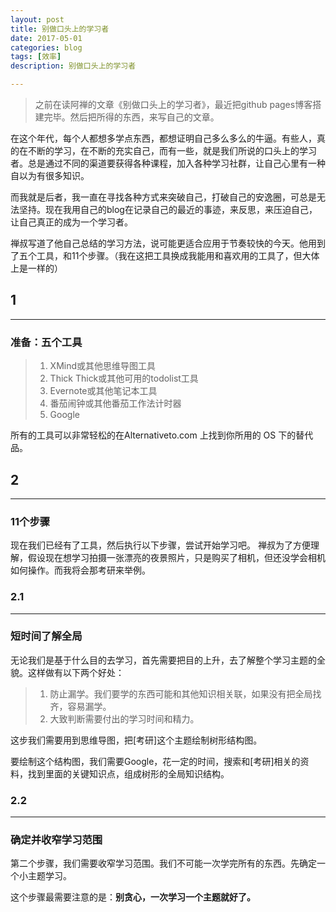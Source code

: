 ```yaml
---
layout: post
title: 别做口头上的学习者
date: 2017-05-01
categories: blog
tags: [效率]
description: 别做口头上的学习者

---
```


> 之前在读阿禅的文章《别做口头上的学习者》，最近把github pages博客搭建完毕。然后把所得的东西，来写自己的文章。

在这个年代，每个人都想多学点东西，都想证明自己多么多么的牛逼。有些人，真的在不断的学习，在不断的充实自己，而有一些，就是我们所说的口头上的学习者。总是通过不同的渠道要获得各种课程，加入各种学习社群，让自己心里有一种自以为有很多知识。  

而我就是后者，我一直在寻找各种方式来突破自己，打破自己的安逸圈，可总是无法坚持。现在我用自己的blog在记录自己的最近的事迹，来反思，来压迫自己，让自己真正的成为一个学习者。  

禅叔写道了他自己总结的学习方法，说可能更适合应用于节奏较快的今天。他用到了五个工具，和11个步骤。（我在这把工具换成我能用和喜欢用的工具了，但大体上是一样的）

## 1
* * *
### 准备：五个工具
> 1. XMind或其他思维导图工具  
> 2. Thick Thick或其他可用的todolist工具  
> 3. Evernote或其他笔记本工具  
> 4. 番茄闹钟或其他番茄工作法计时器  
> 5. Google  

所有的工具可以非常轻松的在Alternativeto.com 上找到你所用的 OS 下的替代品。

## 2
* * *
### 11个步骤
现在我们已经有了工具，然后执行以下步骤，尝试开始学习吧。
禅叔为了方便理解，假设现在想学习拍摄一张漂亮的夜景照片，只是购买了相机，但还没学会相机如何操作。而我将会那考研来举例。
### 2\.1
* * * 
### 短时间了解全局
无论我们是基于什么目的去学习，首先需要把目的上升，去了解整个学习主题的全貌。这样做有以下两个好处：  
> 1. 防止漏学。我们要学的东西可能和其他知识相关联，如果没有把全局找齐，容易漏学。
> 2. 大致判断需要付出的学习时间和精力。  

这步我们需要用到思维导图，把[考研]这个主题绘制树形结构图。   

要绘制这个结构图，我们需要Google，花一定的时间，搜索和[考研]相关的资料，找到里面的关键知识点，组成树形的全局知识结构。   

### 2\.2
* * * 
### 确定并收窄学习范围
第二个步骤，我们需要收窄学习范围。我们不可能一次学完所有的东西。先确定一个小主题学习。   

这个步骤最需要注意的是：**别贪心，一次学习一个主题就好了。**



 
